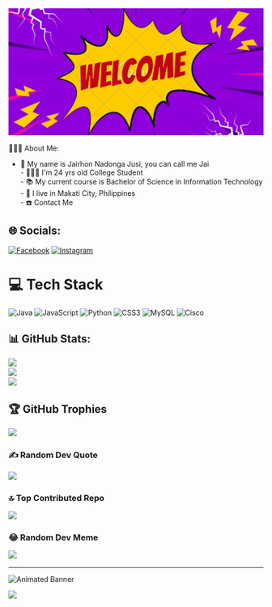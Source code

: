 <div align="center">
  <img src="https://raw.githubusercontent.com/jnjsi24/jnjsi24/master/welcome.jpg" />
</div>


🧑🏻‍💻 About Me:
- 🧾 My name is Jairhon Nadonga Jusi, you can call me Jai<br> - 👨🏻‍🎓 I'm 24 yrs old College Student<br> - 📚 My current course is Bachelor of Science in Information Technology<br> - 📍 I live in Makati City, Philippines<br> - ☎️ Contact Me <br> 



## 🌐 Socials:
[![Facebook](https://img.shields.io/badge/Facebook-%231877F2.svg?logo=Facebook&logoColor=white)](https://facebook.com/https://www.facebook.com/jnjsi/) [![Instagram](https://img.shields.io/badge/Instagram-%23E4405F.svg?logo=Instagram&logoColor=white)](https://instagram.com/_jnjsi) 



# 💻 Tech Stack
![Java](https://img.shields.io/badge/java-%23ED8B00.svg?style=flat&logo=openjdk&logoColor=white) ![JavaScript](https://img.shields.io/badge/javascript-%23323330.svg?style=flat&logo=javascript&logoColor=%23F7DF1E) ![Python](https://img.shields.io/badge/python-3670A0?style=flat&logo=python&logoColor=ffdd54) ![CSS3](https://img.shields.io/badge/css3-%231572B6.svg?style=flat&logo=css3&logoColor=white) ![MySQL](https://img.shields.io/badge/mysql-%2300000f.svg?style=flat&logo=mysql&logoColor=white) ![Cisco](https://img.shields.io/badge/cisco-%23049fd9.svg?style=flat&logo=cisco&logoColor=black)



## 📊 GitHub Stats:
![](https://github-readme-stats.vercel.app/api?username=jnjsi24&theme=merko&hide_border=false&include_all_commits=false&count_private=true)<br/>
![](https://github-readme-streak-stats.herokuapp.com/?user=jnjsi24&theme=merko&hide_border=false)<br/>
![](https://github-readme-stats.vercel.app/api/top-langs/?username=jnjsi24&theme=merko&hide_border=false&include_all_commits=false&count_private=true&layout=compact)



## 🏆 GitHub Trophies
![](https://github-profile-trophy.vercel.app/?username=jnjsi24&theme=apprentice&no-frame=true&no-bg=false&margin-w=4)

### ✍️ Random Dev Quote
![](https://quotes-github-readme.vercel.app/api?type=vetical&theme=merko)

### 🔝 Top Contributed Repo
![](https://github-contributor-stats.vercel.app/api?username=jnjsi24&limit=5&theme=apprentice&combine_all_yearly_contributions=true)

### 😂 Random Dev Meme
<img src='https://randommeme-five.vercel.app/' style="height: 400px;"/>

---

<!-- Animated GitHub Profile Banner -->
![Animated Banner](https://media.giphy.com/media/ddZ2mYhxhh69wEpSVz/giphy.gif)

[![](https://visitcount.itsvg.in/api?id=jnjsi24&icon=5&color=9)](https://visitcount.itsvg.in)

<!-- Proudly created with GPRM ( https://gprm.itsvg.in ) -->

<!---
jnjsi24/jnjsi24 is a ✨ special ✨ repository because its `README.md` (this file) appears on your GitHub profile.
You can click the Preview link to take a look at your changes.
--->
